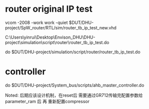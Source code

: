 # router original IP test

vcom -2008 -work work -quiet $DUT/DHU-project/SpW_router/RTL/sim/router_tb_ip_test_new.vhd

C:\Users\yinrui\Desktop\Envison_DHU\DHU-project\simulation\script\router\router_tb_ip_test.do

do $DUT/DHU-project/simulation/script/router/router_tb_ip_test.do

# controller

do $DUT/DHU-project/System_bus/scripts/ahb_master_controller.do

Noted: 后期应该设计机制，在reset后 需要通过GR712传输完配置参数给parameter_ram 后 再 重新配置compressor
